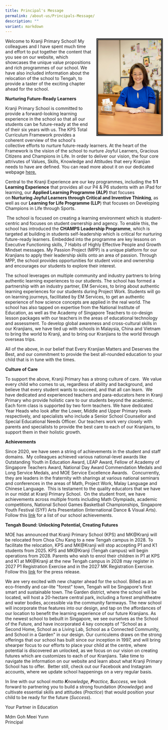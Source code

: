 ```yaml
---
title: Principal's Message
permalink: /about-us/Principals-Message/
description: ""
variant: markdown
---
```

<img style="width:40%;height:50% ; border:5px double black; float: right; margin: 0px 0px 15px 15px;" src="/images/About%20Us/Principal's%20Message/P1.jpg">

<p>
Welcome to Kranji Primary School! My colleagues and I have spent much time and effort to put together the content that you see on our website, which showcases the unique value propositions and rich programmes of our school. We have also included information about the relocation of the school to Tengah, to provide a taster of the exciting chapter ahead for the school.
</p>

**Nurturing Future-Ready Learners**

<p>Kranji Primary School is committed to provide a forward-looking learning experience in the school so that all our students can be future-ready at the end of their six years with us. The KPS Total Curriculum Framework provides a coherent overview of the school's collective efforts to nurture future-ready learners. At the heart of the Framework is the vision of the school to nurture Joyful Learners, Gracious Citizens and Champions in Life. In order to deliver our vision, the four core attrivutes of Values, Skills, Knowledge and Attitudes that eery Kranjian needs to have are defined. You can read more about it on our dedicated webpage&nbsp;<a href="https://www.kranjipri.moe.edu.sg/our-curriculum/total-curriculum-framework/introduction/">here. </a>
</p>
  

Central to the Kranji Experience are our key programmes, including the&nbsp;**1:1 Learning Experience**&nbsp;that provides all our P4 &amp; P6 students with an iPad for learning, our&nbsp;**Applied Learning Programme (ALP)** that focuses on&nbsp;**Nurturing Joyful Learners through Critical and Inventive Thinking**, as well as our **Learning for Life Programme (LLP**) that focuses on&nbsp;Developing Champions in Life through Sports.

&nbsp;The school is focused on creating a learning environment which is student-centric and focuses on student ownership and agency. To enable this, the school has introduced the **CHAMPS Leadership Programme**, which is targeted at building in students self-leadership which is critical for nurturing future-ready learners. Embedded into the programme are key lessons on Executive Functioning skills, 7 Habits of Highly Effective People and Growth Mindset messages. My Passion Project (MPP) is a unique platform for our Kranjians to apply their leadership skills onto an area of passion. Through MPP, the school provides opportunities for student voice and ownership and encourages our students to explore their interest.

The school leverages on multiple community and industry partners to bring authentic learning experiences to our students. The school has formed a partnership with an industry partner, EM Services, to bring about authentic learning experiences for our students during Project Work. Students will go on learning journeys, facilitated by EM Services, to get an authentic experience of how science concepts are applied in the real world. The school has also tapped on expertise from the National Institute of Education, as well as the Academy of Singapore Teachers to co-design lesson packages with our teachers in the areas of educational technology and assessment. To develop global awareness and cross-cultural skills in our Kranjians, we have tied up with schools in Malaysia, China and Vietnam to bring the world to Kranji, and to bring our Kranjians to the world through overseas trips.

All of the above, in our belief that Every Kranjian Matters and Deserves the Best, and our commitment to provide the best all-rounded education to your child that is in tune with the times.&nbsp;

  

**Culture of Care**

To support the above, Kranji Primary has a strong culture of care.&nbsp; We value every child who comes to us, regardless of ability and background, and believe that every student wants to succeed, and that all can learn.&nbsp; We have dedicated and experienced teachers and para-educators here in Kranji Primary who provide holistic care to our students beyond the academic. Each form class is supported by two form teachers. We have dedicated Year Heads who look after the Lower, Middle and Upper Primary levels respectively, and specialists who include a Senior School Counsellor and Special Educational Needs Officer. Our teachers work very closely with parents and specialists to provide the best care to each of our Kranjians, to support them in their holistic growth.

  

**Achievements**

Since 2020, we have seen a string of achievements in the student and staff domains.&nbsp; My colleagues achieved various national-level awards like Outstanding&nbsp;Youth in Education Award, LEAP Award,&nbsp;Fellow of Academy of Singapore Teachers Award,&nbsp;National Day Award Commendation Medals and Long Service Medals, and MOE Service Excellence Awards.&nbsp; &nbsp;Concurrently, they are leaders in the fraternity with sharings at various national seminars and conferences in the areas of Math, Project Work, Malay Language and Chinese Language.&nbsp; This is testament to the quality educators that we have in our midst at Kranji Primary School.&nbsp; On the student front, we have achievements across multiple fronts including Math Olympiads, academic competitions,&nbsp;National School Games Basketball Championships,&nbsp;Singapore Youth Festival (SYF) Arts Presentation (International Dance &amp; Visual Arts).&nbsp; Follow this [link](https://kranjipri.moe.edu.sg/life-at-kranji/achievements/student-and-school-achievement/) for a list of our school achievements.

**Tengah Bound: Unlocking Potential, Creating Futures**

MOE has announced that Kranji Primary School (KPS) and MK@Kranji will be relocated from Choa Chu Kang to a new Tengah campus in 2028. To facilitate the relocation, KPS and MK@Kranji will stop accepting P1 and K1 students from 2025. KPS and MK@Kranji (Tengah campus) will begin operations from 2028. Parents who wish to enrol their children in P1 at KPS and K1 at MK@Kranji at the new Tengah campus in 2028 may register in 2027 P1 Registration Exercise and in the 2027 MK Registration Exercise. Follow this [link](https://www.moe.gov.sg/news/press-releases/20240116-meeting-shifting-demand-for-school-and-preschool-places-across-singapore) for the press release.

We are very excited with new chapter ahead for the school. Billed as an  eco-friendly and car-lite "forest" town, Tengah will be Singapore's first smart and sustainable town. The Garden district, where the school will be located, will host a 20-hectare central park, including a forest amphitheatre and water bodies, accessible via the community farmways. The new school will incorporate thse features into our design, and tap on the affordances of our location to benefit the learning experience of our future Kranjians. As the newest school to bebuilt in Singapore, we see ourselves as the School of the Future, and have incorporated 4 key concepts of "School as a Second Home, School as a Living Lab, School as a Connected Community, and School in a Garden" in our design. Our curriculems draws on the strong offerings that our school has built since our inception in 1997, and will bring shearper focus to our efforts to place your child at the centre, where potential is discovered an unlocked, as we focus on our vision on creating futures which are customizes to each of our Kranjians.
Take time to navigate the information on our website and learn about what Kranji Primary School has to offer.&nbsp; Better still, check out our Facebook and Instagram accounts, where we update school happenings on a very regular basis.

In line with our school motto&nbsp;**_K_**_nowledge,&nbsp;**P**ractice,&nbsp;**S**uccess_, we look forward to partnering you to build a strong foundation (_Knowledge_)&nbsp;and cultivate essential skills and attitudes (_Practice_) that would position your child to be ready for the future (_Success_).

  

Your Partner in Education  

Mdm Goh Meei Yunn<br>Principal